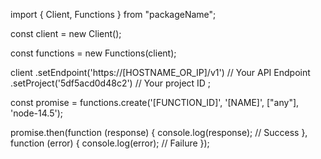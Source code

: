 import { Client, Functions } from "packageName";

const client = new Client();

const functions = new Functions(client);

client
    .setEndpoint('https://[HOSTNAME_OR_IP]/v1') // Your API Endpoint
    .setProject('5df5acd0d48c2') // Your project ID
;

const promise = functions.create('[FUNCTION_ID]', '[NAME]', ["any"], 'node-14.5');

promise.then(function (response) {
    console.log(response); // Success
}, function (error) {
    console.log(error); // Failure
});